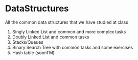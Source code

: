 # DataStructures
All the common data structures that we have studied at class
1. Singly Linked List and common and more complex tasks
2. Doubly Linked List and common tasks 
3. Stacks/Queues
3. Binary Search Tree with common tasks and some exercises
4. Hash table (soonTM)

